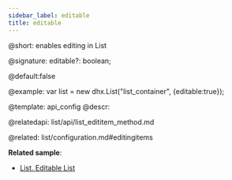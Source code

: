 ```yaml
---
sidebar_label: editable
title: editable
---          
```


@short: enables editing in List

@signature:  editable?: boolean;

@default:false

@example: 
var list = new dhx.List("list_container", {editable:true});


@template:	api_config
@descr: 


@relatedapi:
list/api/list_edititem_method.md

@related: list/configuration.md#editingitems

**Related sample**:
- [List. Editable List](https://snippet.dhtmlx.com/f26lfcai)